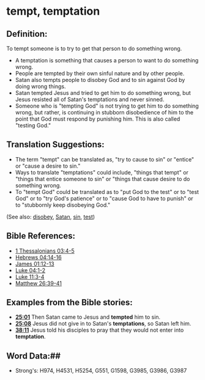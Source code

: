 # tempt, temptation #

## Definition: ##

To tempt someone is to try to get that person to do something wrong.

* A temptation is something that causes a person to want to do something wrong.
* People are tempted by their own sinful nature and by other people.
* Satan also tempts people to disobey God and to sin against God by doing wrong things.
* Satan tempted Jesus and tried to get him to do something wrong, but Jesus resisted all of Satan's temptations and never sinned.
* Someone who is "tempting God" is not trying to get him to do something wrong, but rather, is continuing in stubborn disobedience of him to the point that God must respond by punishing him. This is also called "testing God."

## Translation Suggestions: ##

* The term "tempt" can be translated as, "try to cause to sin" or "entice" or "cause a desire to sin."
* Ways to translate "temptations" could include, "things that tempt" or "things that entice someone to sin" or "things that cause desire to do something wrong.
* To "tempt God" could be translated as to "put God to the test" or to "test God" or to "try God's patience" or to "cause God to have to punish" or to "stubbornly keep disobeying God."

(See also: [disobey](../other/disobey.md), [Satan](satan.md), [sin](sin.md), [test](test.md)) 
## Bible References: ##

* [1 Thessalonians 03:4-5](rc://en/tn/help/1th/03/04)
* [Hebrews 04:14-16](rc://en/tn/help/heb/04/14)
* [James 01:12-13](rc://en/tn/help/jas/01/12)
* [Luke 04:1-2](rc://en/tn/help/luk/04/01)
* [Luke 11:3-4](rc://en/tn/help/luk/11/03)
* [Matthew 26:39-41](rc://en/tn/help/mat/26/39)

## Examples from the Bible stories: ##

* __[25:01](rc://en/tn/help/obs/25/01)__ Then Satan came to Jesus and __tempted__  him to sin.
* __[25:08](rc://en/tn/help/obs/25/08)__ Jesus did not give in to Satan's __temptations__, so Satan left him.
* __[38:11](rc://en/tn/help/obs/38/11)__ Jesus told his disciples to pray that they would not enter into __temptation__.

## Word Data:##

* Strong's: H974, H4531, H5254, G551, G1598, G3985, G3986, G3987
